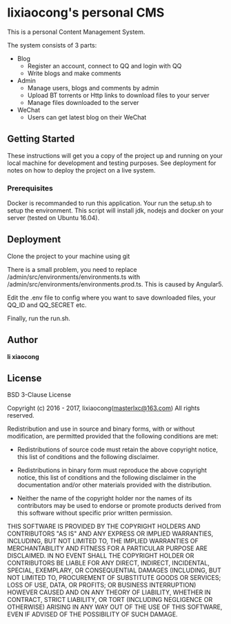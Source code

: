 # lixiaocong's personal CMS

This is a personal Content Management System.

The system consists of 3 parts:
+ Blog
    - Register an account, connect to QQ and login with QQ
    - Write blogs and make comments
+ Admin
    - Manage users, blogs and comments by admin 
    - Upload BT torrents or Http links to download files to your server
    - Manage files downloaded to the server
+ WeChat
    - Users can get latest blog on their WeChat

## Getting Started

These instructions will get you a copy of the project up and running on your local machine for development and testing purposes. See deployment for notes on how to deploy the project on a live system.

### Prerequisites

Docker is recommanded to run this application. Your run the setup.sh to setup the environment. This script will install jdk, nodejs and docker on your server (tested on Ubuntu 16.04).

## Deployment

Clone the project to your machine using git

There is a small problem, you need to replace /admin/src/environments/environments.ts with  /admin/src/environments/environments.prod.ts. This is caused by Angular5. 

Edit the .env file to config where you want to save downloaded files, your QQ_ID and QQ_SECRET etc.

Finally, run the run.sh.

## Author

**li xiaocong**

## License

BSD 3-Clause License

Copyright (c) 2016 - 2017, lixiaocong(masterlxc@163.com)
All rights reserved.

Redistribution and use in source and binary forms, with or without
modification, are permitted provided that the following conditions are met:

* Redistributions of source code must retain the above copyright notice, this
  list of conditions and the following disclaimer.

* Redistributions in binary form must reproduce the above copyright notice,
  this list of conditions and the following disclaimer in the documentation
  and/or other materials provided with the distribution.

* Neither the name of the copyright holder nor the names of its
  contributors may be used to endorse or promote products derived from
  this software without specific prior written permission.

THIS SOFTWARE IS PROVIDED BY THE COPYRIGHT HOLDERS AND CONTRIBUTORS "AS IS"
AND ANY EXPRESS OR IMPLIED WARRANTIES, INCLUDING, BUT NOT LIMITED TO, THE
IMPLIED WARRANTIES OF MERCHANTABILITY AND FITNESS FOR A PARTICULAR PURPOSE ARE
DISCLAIMED. IN NO EVENT SHALL THE COPYRIGHT HOLDER OR CONTRIBUTORS BE LIABLE
FOR ANY DIRECT, INDIRECT, INCIDENTAL, SPECIAL, EXEMPLARY, OR CONSEQUENTIAL
DAMAGES (INCLUDING, BUT NOT LIMITED TO, PROCUREMENT OF SUBSTITUTE GOODS OR
SERVICES; LOSS OF USE, DATA, OR PROFITS; OR BUSINESS INTERRUPTION) HOWEVER
CAUSED AND ON ANY THEORY OF LIABILITY, WHETHER IN CONTRACT, STRICT LIABILITY,
OR TORT (INCLUDING NEGLIGENCE OR OTHERWISE) ARISING IN ANY WAY OUT OF THE USE
OF THIS SOFTWARE, EVEN IF ADVISED OF THE POSSIBILITY OF SUCH DAMAGE.
